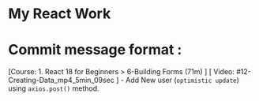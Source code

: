 # My React Work

# Commit message format : 

[Course: 1. React 18 for Beginners > 6-Building Forms (71m) ] [ Video: #12-Creating-Data_mp4_5min_09sec ] - Add New user (`optimistic update`) using `axios.post()` method.   

